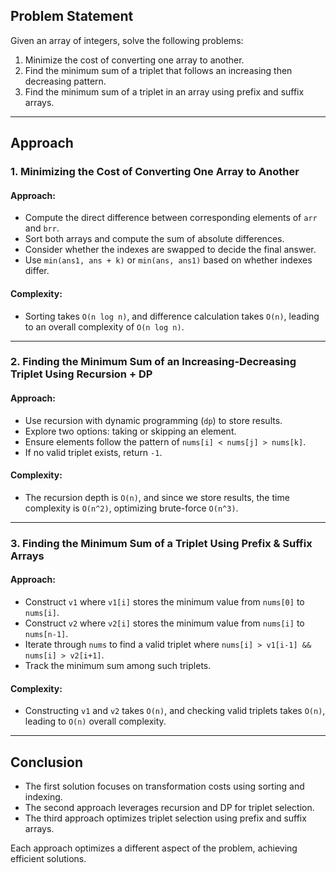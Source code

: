 

## Problem Statement
Given an array of integers, solve the following problems:
1. Minimize the cost of converting one array to another.
2. Find the minimum sum of a triplet that follows an increasing then decreasing pattern.
3. Find the minimum sum of a triplet in an array using prefix and suffix arrays.

---

## Approach
### 1. **Minimizing the Cost of Converting One Array to Another**
#### Approach:
- Compute the direct difference between corresponding elements of `arr` and `brr`.
- Sort both arrays and compute the sum of absolute differences.
- Consider whether the indexes are swapped to decide the final answer.
- Use `min(ans1, ans + k)` or `min(ans, ans1)` based on whether indexes differ.

#### Complexity:
- Sorting takes `O(n log n)`, and difference calculation takes `O(n)`, leading to an overall complexity of `O(n log n)`.

---

### 2. **Finding the Minimum Sum of an Increasing-Decreasing Triplet Using Recursion + DP**
#### Approach:
- Use recursion with dynamic programming (`dp`) to store results.
- Explore two options: taking or skipping an element.
- Ensure elements follow the pattern of `nums[i] < nums[j] > nums[k]`.
- If no valid triplet exists, return `-1`.

#### Complexity:
- The recursion depth is `O(n)`, and since we store results, the time complexity is `O(n^2)`, optimizing brute-force `O(n^3)`.

---

### 3. **Finding the Minimum Sum of a Triplet Using Prefix & Suffix Arrays**
#### Approach:
- Construct `v1` where `v1[i]` stores the minimum value from `nums[0]` to `nums[i]`.
- Construct `v2` where `v2[i]` stores the minimum value from `nums[i]` to `nums[n-1]`.
- Iterate through `nums` to find a valid triplet where `nums[i] > v1[i-1] && nums[i] > v2[i+1]`.
- Track the minimum sum among such triplets.

#### Complexity:
- Constructing `v1` and `v2` takes `O(n)`, and checking valid triplets takes `O(n)`, leading to `O(n)` overall complexity.

---

## Conclusion
- The first solution focuses on transformation costs using sorting and indexing.
- The second approach leverages recursion and DP for triplet selection.
- The third approach optimizes triplet selection using prefix and suffix arrays.

Each approach optimizes a different aspect of the problem, achieving efficient solutions.

